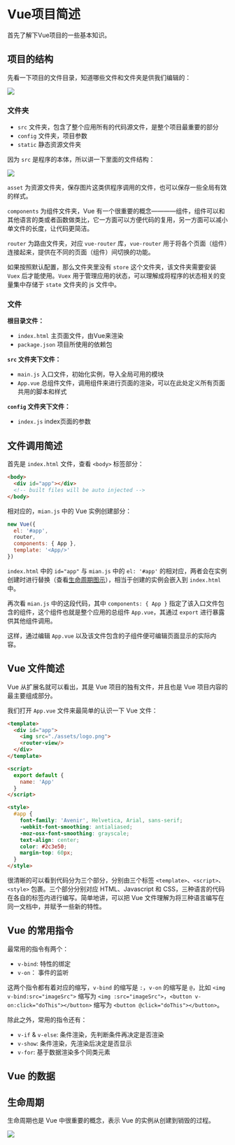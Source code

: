 # Vue项目简述

首先了解下Vue项目的一些基本知识。

## 项目的结构

先看一下项目的文件目录，知道哪些文件和文件夹是供我们编辑的：

![](/docs/imgs/readme/1.png)

### 文件夹

- `src` 文件夹，包含了整个应用所有的代码源文件，是整个项目最重要的部分
- `config` 文件夹，项目参数
- `static` 静态资源文件夹

因为 `src` 是程序的本体，所以讲一下里面的文件结构：

![](/docs/imgs/readme/3.png)

`asset` 为资源文件夹，保存图片这类供程序调用的文件，也可以保存一些全局有效的样式。

`components` 为组件文件夹，Vue 有一个很重要的概念————组件，组件可以和其他语言的类或者函数做类比，它一方面可以方便代码的复用，另一方面可以减小单文件的长度，让代码更简洁。

`router` 为路由文件夹，对应 `vue-router` 库，`vue-router` 用于将各个页面（组件）连接起来，提供在不同的页面（组件）间切换的功能。

如果按照默认配置，那么文件夹里没有 `store` 这个文件夹，该文件夹需要安装 `Vuex` 后才能使用。`Vuex` 用于管理应用的状态，可以理解成将程序的状态相关的变量集中存储于 `state` 文件夹的 js 文件中。

### 文件

**根目录文件：**

- `index.html` 主页面文件，由Vue来渲染
- `package.json` 项目所使用的依赖包

**`src` 文件夹下文件：**

- `main.js` 入口文件，初始化实例，导入全局可用的模块
- `App.vue` 总组件文件，调用组件来进行页面的渲染，可以在此处定义所有页面共用的脚本和样式

**`config` 文件夹下文件：**

- `index.js` index页面的参数

## 文件调用简述

首先是 `index.html` 文件，查看 `<body>` 标签部分：

```html
<body>
  <div id="app"></div>
  <!-- built files will be auto injected -->
</body>
```

相对应的，`mian.js` 中的 Vue 实例创建部分：

```javascript
new Vue({
  el: '#app',
  router,
  components: { App },
  template: '<App/>'
})
```

`index.html` 中的 `id="app"` 与 `mian.js` 中的 `el: '#app'` 的相对应，两者会在实例创建时进行替换（查看[生命周期图示](#lifecycle)），相当于创建的实例会嵌入到 `index.html` 中。

再次看 `mian.js` 中的这段代码，其中 `components: { App }` 指定了该入口文件包含的组件，这个组件也就是整个应用的总组件 `App.vue`，其通过 `export` 进行暴露供其他组件调用。

这样，通过编辑 `App.vue` 以及该文件包含的子组件便可编辑页面显示的实际内容。

## Vue 文件简述

Vue 从扩展名就可以看出，其是 Vue 项目的独有文件，并且也是 Vue 项目内容的最主要组成部分。

我们打开 `App.vue` 文件来最简单的认识一下 Vue 文件：

```html
<template>
  <div id="app">
    <img src="./assets/logo.png">
    <router-view/>
  </div>
</template>

<script>
  export default {
    name: 'App'
  }
</script>

<style>
  #app {
    font-family: 'Avenir', Helvetica, Arial, sans-serif;
    -webkit-font-smoothing: antialiased;
    -moz-osx-font-smoothing: grayscale;
    text-align: center;
    color: #2c3e50;
    margin-top: 60px;
  }
</style>
```

很清晰的可以看到代码分为三个部分，分别由三个标签 `<template>`、`<script>`、`<style>` 包裹。三个部分分别对应 HTML、Javascript 和 CSS，三种语言的代码在各自的标签内进行编写。简单地讲，可以把 Vue 文件理解为将三种语言编写在同一文档中，并赋予一些新的特性。

## Vue 的常用指令

最常用的指令有两个：

- `v-bind`: 特性的绑定
- `v-on`： 事件的监听
  
这两个指令都有着对应的缩写，`v-bind` 的缩写是 `:`，`v-on` 的缩写是 `@`，比如 `<img v-bind:src="imageSrc">` 缩写为 `<img :src="imageSrc">`，`<button v-on:click="doThis"></button>` 缩写为 `<button @click="doThis"></button>`。

除此之外，常用的指令还有：

- `v-if` & `v-else`: 条件渲染，先判断条件再决定是否渲染
- `v-show`: 条件渲染，先渲染后决定是否显示
- `v-for`: 基于数据渲染多个同类元素

## Vue 的数据



<span id="lifecycle"></span>
## 生命周期

生命周期也是 Vue 中很重要的概念，表示 Vue 的实例从创建到销毁的过程。

![](/docs/imgs/readme/lifecycle.png)
